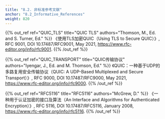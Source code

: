 ```yaml
---
title: "8.2. 非标准参考文献"
anchor: "8.2_Informative_References"
weight: 820
---
```


{{% out_ref
    ref="QUIC_TLS"
    title="QUIC TLS"
    authors="Thomson, M., Ed. and S. Turner, Ed." %}}
《使用TLS加密QUIC（Using TLS to Secure QUIC）》, RFC 9001, DOI 10.17487/RFC9001, May 2021, <https://www.rfc-editor.org/info/rfc9001>.
{{% /out_ref %}}

{{% out_ref
    ref="QUIC_TRANSPORT"
    title="QUIC传输协议"
    authors="Iyengar, J., Ed. and M. Thomson, Ed." %}}
《QUIC：一种基于UDP的多路复用安全传输协议（QUIC: A UDP-Based Multiplexed and Secure Transport）》, RFC 9000, DOI 10.17487/RFC9000, May 2021, <https://www.rfc-editor.org/info/rfc9000>.
{{% /out_ref %}}

{{% out_ref
    ref="RFC5116"
    title="RFC5116"
    authors="McGrew, D." %}}
《一种用于认证加密的接口及算法（An Interface and Algorithms for Authenticated Encryption）》, RFC 5116, DOI 10.17487/RFC5116, January 2008, <https://www.rfc-editor.org/info/rfc5116>.
{{% /out_ref %}}